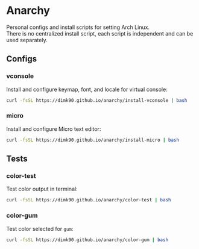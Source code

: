 # Anarchy

Personal configs and install scripts for setting Arch Linux.  
There is no centralized install script, each script is independent and can be used separately.


## Configs


### vconsole

Install and configure keymap, font, and locale for virtual console:
```bash
curl -fsSL https://dimk90.github.io/anarchy/install-vconsole | bash
```


### micro

Install and configure Micro text editor:
```bash
curl -fsSL https://dimk90.github.io/anarchy/install-micro | bash
```


## Tests

### color-test

Test color output in terminal:
```bash
curl -fsSL https://dimk90.github.io/anarchy/color-test | bash
```


### color-gum

Test color selected for `gum`:
```bash
curl -fsSL https://dimk90.github.io/anarchy/color-gum | bash
```
